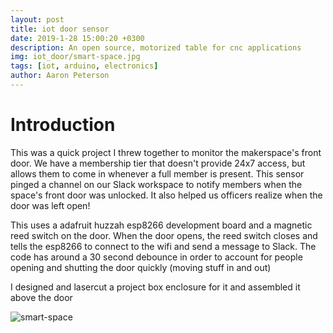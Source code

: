 ```yaml
---
layout: post
title: iot door sensor
date: 2019-1-28 15:00:20 +0300
description: An open source, motorized table for cnc applications
img: iot_door/smart-space.jpg
tags: [iot, arduino, electronics]
author: Aaron Peterson
---
```

# Introduction
This was a quick project I threw together to monitor the makerspace's front door. We have a membership tier that doesn't provide 24x7 access, but allows them to come in whenever a full member is present. This sensor pinged a channel on our Slack workspace to notify members when the space's front door was unlocked. It also helped us officers realize when the door was left open!

This uses a adafruit huzzah esp8266 development board and a magnetic reed switch on the door. When the door opens, the reed switch closes and tells the esp8266 to connect to the wifi and send a message to Slack. The code has around a 30 second debounce in order to account for people opening and shutting the door quickly (moving stuff in and out)

I designed and lasercut a project box enclosure for it and assembled it above the door

![smart-space]({{site.baseurl}}/assets/img/iot_door/smart-space.jpg)



